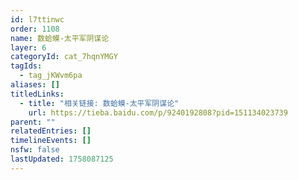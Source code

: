 ```yaml
---
id: l7ttinwc
order: 1108
name: 数蛤蟆-太平军阴谋论
layer: 6
categoryId: cat_7hqnYMGY
tagIds:
  - tag_jKWvm6pa
aliases: []
titledLinks:
  - title: "相关链接: 数蛤蟆-太平军阴谋论"
    url: https://tieba.baidu.com/p/9240192808?pid=151134023739
parent: ""
relatedEntries: []
timelineEvents: []
nsfw: false
lastUpdated: 1758087125
---
```


